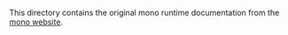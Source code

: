 This directory contains the original mono runtime documentation from the [mono website](https://github.com/mono/website/tree/gh-pages/docs/advanced/runtime/docs).
